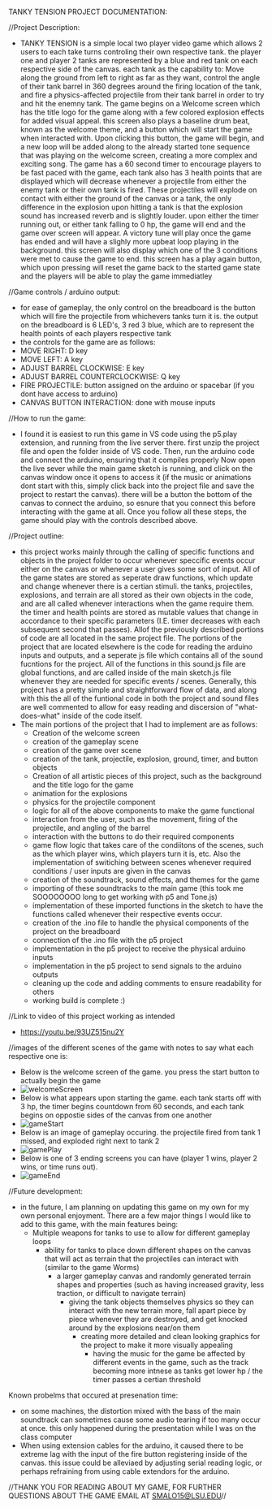 TANKY TENSION PROJECT DOCUMENTATION:

//Project Description:
-   TANKY TENSION is a simple local two player video game which allows 2 users to each take turns controling their own respective tank. the player one and player 2 tanks are represented by a blue and red tank on each respective side of the canvas.
    each tank as the capability to: Move along the ground from left to right as far as they want, control the angle of their tank barrel in 360 degrees around the firing location of the tank, and fire a physics-affected projectile from their tank barrel
    in order to try and hit the enemny tank. The game begins on a Welcome screen which has the title logo for the game along with a few colored explosion effects for added visual appeal. this screen also plays a baseline drum beat, known as the welcome theme,
    and a button which will start the game when interacted with. Upon clicking this button, the game will begin, and a new loop will be added along to the already started tone sequence that was playing on the welcome screen, creating a more complex and exciting song.
    The game has a 60 second timer to encourage players to be fast paced with the game, each tank also has 3 health points that are displayed which will decrease whenever a projectile from either the enemy tank or their own tank is fired. These projectiles will explode on contact with either
    the ground of the canvas or a tank, the only difference in the explosion upon hitting a tank is that the explosion sound has increased reverb and is slightly louder. upon either the timer running out, or either tank falling to 0 hp, the game will end and the game over
    screen will appear. A victory tune will play once the game has ended and will have a slighly more upbeat loop playing in the background. this screen will also display which one of the 3 conditions were met to cause the game to end. this screen has a play again button,
    which upon pressing will reset the game back to the started game state and the players will be able to play the game immediatley

//Game controls / arduino output:
- for ease of gameplay, the only control on the breadboard is the button which will fire the projectile from whichevers tanks turn it is. the output on the breadboard is 6 LED's, 3 red 3 blue, which are to represent the health points of each players respective tank
- the controls for the game are as follows:
-   MOVE RIGHT: D key
-   MOVE LEFT: A key
-   ADJUST BARREL CLOCKWISE: E key
-   ADJUST BARREL COUNTERCLOCKWISE: Q key
-   FIRE PROJECTILE: button assigned on the arduino or spacebar (if you dont have access to arduino)
-   CANVAS BUTTON INTERACTION: done with mouse inputs

//How to run the game:
-  I found it is easiest to run this game in VS code using the p5.play extension, and running from the live server there. first unzip the project file and open the folder inside of VS code. Then, run the arduino code and connect the arduino, ensuring that it compiles properly
   Now open the live sever while the main game sketch is running, and click on the canvas window once it opens to access it (if the music or animations dont start with this, simply click back into the project file and save the project to restart the canvas).
   there will be a button the bottom of the canvas to connect the arduino, so esnure that you connect this before interacting with the game at all. Once you follow all these steps, the game should play with the controls described above.
    
//Project outline: 
-  this project works mainly through the calling of specific functions and objects in the project folder to occur whenever speccific events occur either on the canvas or whenever a user gives some sort of input. All of the game states are stored as seperate draw functions,
   which update and change whenever there is a certian stimuli. the tanks, projectiles, explosions, and terrain are all stored as their own objects in the code, and are all called whenever interactions when the game require them. the timer and health points are stored as
   mutable values that change in accordance to their specific parameters (I.E. timer decreases with each subsequent second that passes). Allof the previously described portions of code are all located in the same project file. The portions of the project that are located
   elsewhere is the code for reading the arduino inputs and outputs, and a seperate js file which contains all of the sound fucntions for the project. All of the functions in this sound.js file are global functions, and are called inside of the main sketch.js file whenever
   they are needed for specific events / scenes. Generally, this project has a pretty simple and straightforward flow of data, and along with this the all of the funtional code in both the project and sound files are well commented to allow for easy reading and discersion
   of "what-does-what" inside of the code itself.
-  The main portions of the project that I had to implement are as follows:
    - Creation of the welcome screen
    - creation of the gameplay scene
    - creation of the game over scene
    - creation of the tank, projectile, explosion, ground, timer, and button objects
    - Creation of all artistic pieces of this project, such as the background and the title logo for the game 
    - animation for the explosions
    - physics for the projectile component
    - logic for all of the above components to make the game functional
    - interaction from the user, such as the movement, firing of the projectile, and angling of the barrel
    - interaction with the buttons to do their required components
    - game flow logic that takes care of the condiitons of the scenes, such as the which player wins, which players turn it is, etc. Also the implementation of switiching between scenes whenever required conditions / user inputs are given in the canvas
    - creation of the soundtrack, sound effects, and themes for the game
    - importing of these soundtracks to the main game (this took me SOOOOOOOO long to get working with p5 and Tone.js)
    - implementation of these imported functions in the sketch to have the functions called whenever their respective events occur.
    - creation of the .ino file to handle the physical components of the project on the  breadboard
    - connection of the .ino file with the p5 project
    - implementation in the p5 project to receive the physical arduino inputs
    - implementation in the p5 project to send signals to the arduino outputs
    - cleaning up the code and adding comments to ensure readability for others
    - working build is complete :)

//Link to video of this project working as intended
-  https://youtu.be/93UZ515nu2Y

//images of the different scenes of the game with notes to say what each respective one is: 
- Below is the welcome screen of the game. you press the start button to actually begin the game
- ![welcomeScreen](https://github.com/HolRye/TankyTension/assets/47402675/dff82d33-9553-45ec-b999-21d4d7f42ce0)
- Below is what appears upon starting the game. each tank starts off with 3 hp, the timer begins countdown from 60 seconds, and each tank begins on oppostie sides of the canvas from one another
- ![gameStart](https://github.com/HolRye/TankyTension/assets/47402675/82671a5f-d81e-4a88-9cd3-8a0bc767319f)
- Below is an image of gameplay occuring. the projectile fired from tank 1 missed, and exploded right next to tank 2
- ![gamePlay](https://github.com/HolRye/TankyTension/assets/47402675/faa23c89-64dd-4cd0-bcbc-7ec8d5b5e7b0)
- Below is one of 3 ending screens you can have (player 1 wins, player 2 wins, or time runs out).
- ![gameEnd](https://github.com/HolRye/TankyTension/assets/47402675/9aecdd64-c55f-4f4c-9a7d-d496a6c53de1)





//Future development:
-  in the future, I am planning on updating this game on my own for my own personal enjoyment. There are a few major things I would like to add to this game, with the main features being:
   - Multiple weapons for tanks to use to allow for different gameplay loops
     - ability for tanks to place down different shapes on the canvas that will act as terrain that the projectiles can interact with (similar to the game Worms)
       - a larger gameplay canvas and randomly generated terrain shapes and properties (such as having increased gravity, less traction, or difficult to navigate terrain)
         - giving the tank objects themselves physics so they can interact with the new terrain more, fall apart piece by piece whenever they are destroyed, and get knocked around by the explosions near/on them
           - creating more detailed and clean looking graphics for the project to make it more visually appealing
             - having the music for the game be affected by different events in the game, such as the track becoming more intnese as tanks get lower hp / the timer passes a certian threshold
            

Known probelms that occured at presenation time:
- on some machines, the distortion mixed with the bass of the main soundtrack can sometimes cause some audio tearing if too many occur at once. this only happened during the presentation while I was on the class computer
- When using extension cables for the arduino, it caused there to be extreme lag with the input of the fire button registering inside of the canvas. this issue could be alleviaed by adjusting serial reading logic, or perhaps refraining from using cable extendors for the arduino.


//THANK YOU FOR READING ABOUT MY GAME, FOR FURTHER QUESTIONS ABOUT THE GAME EMAIL AT SMALO15@LSU.EDU//
